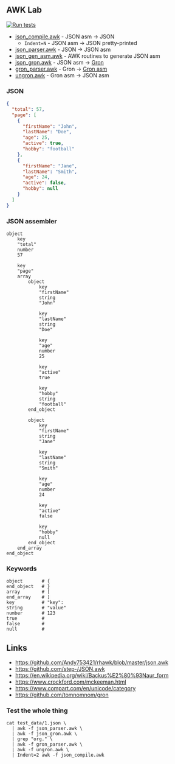 ## AWK Lab

[![Run tests](https://github.com/xonixx/awk_lab/actions/workflows/run-tests.yml/badge.svg)](https://github.com/xonixx/awk_lab/actions/workflows/run-tests.yml)

- [json_compile.awk](json_compile.awk) - JSON asm → JSON
    - `Indent=N` - JSON asm → JSON pretty-printed
- [json_parser.awk](json_parser.awk) - JSON → JSON asm
- [json_gen_asm.awk](json_gen_asm.awk) - AWK routines to generate JSON asm
- [json_gron.awk](json_gron.awk) - JSON asm → [Gron](gron_asm.md)
- [gron_parser.awk](gron_parser.awk) - Gron → [Gron asm](gron_asm.md#gron-asm)
- [ungron.awk](ungron.awk) - Gron asm → JSON asm 
   
### JSON
```json
{
  "total": 57,
  "page": [
    {
      "firstName": "John",
      "lastName": "Doe",
      "age": 25,
      "active": true,
      "hobby": "football"
    },
    {
      "firstName": "Jane",
      "lastName": "Smith",
      "age": 24,
      "active": false,
      "hobby": null
    }
  ]
}
```
        
### JSON assembler
```
object
    key
    "total"
    number
    57

    key
    "page"
    array
        object
            key
            "firstName"
            string
            "John"

            key
            "lastName"
            string
            "Doe"

            key
            "age"
            number
            25

            key
            "active"
            true

            key
            "hobby"
            string
            "football"
        end_object

        object
            key
            "firstName"
            string
            "Jane"

            key
            "lastName"
            string
            "Smith"

            key
            "age"
            number
            24

            key
            "active"
            false

            key
            "hobby"
            null
        end_object
    end_array
end_object
```

### Keywords

```
object       # {
end_object   # }
array        # [
end_array    # ]
key          # "key":
string       # "value"
number       # 123
true         # 
false        # 
null         # 
```

## Links

- https://github.com/Andy753421/rhawk/blob/master/json.awk
- https://github.com/step-/JSON.awk
- https://en.wikipedia.org/wiki/Backus%E2%80%93Naur_form
- https://www.crockford.com/mckeeman.html
- https://www.compart.com/en/unicode/category
- https://github.com/tomnomnom/gron

### Test the whole thing

```shell
cat test_data/1.json \
  | awk -f json_parser.awk \
  | awk -f json_gron.awk \
  | grep "org." \
  | awk -f gron_parser.awk \
  | awk -f ungron.awk \
  | Indent=2 awk -f json_compile.awk 
```
